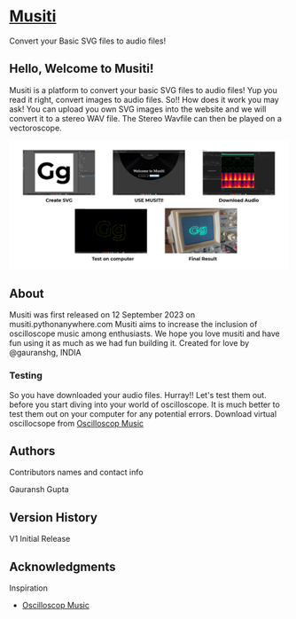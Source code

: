 # [Musiti](https://musiti.pythonanywhere.com/) 

Convert your Basic SVG files to audio files!

## Hello, Welcome to Musiti!

Musiti is a platform to convert your basic SVG files to audio files!
Yup you read it right, convert images to audio files. So!! How does it work you may ask!
You can upload you own SVG images into the website and we will convert it to a stereo WAV file.
The Stereo Wavfile can then be played on a vectoroscope.

![Working](Working.png)

## About

Musiti was first released on 12 September 2023 on musiti.pythonanywhere.com
Musiti aims to increase the inclusion of oscilloscope music among enthusiasts.
We hope you love musiti and have fun using it as much as we had fun building it.
Created for love by @gauranshg, INDIA

### Testing

So you have downloaded your audio files. Hurray!!
Let's test them out. before you start diving into your world of oscilloscope.
It is much better to test them out on your computer for any potential errors.
Download virtual oscillocsope from [Oscilloscop Music](https://oscilloscopemusic.com/software/oscilloscope/) 


## Authors

Contributors names and contact info

Gauransh Gupta

## Version History

V1 Initial Release


## Acknowledgments

Inspiration
* [Oscilloscop Music](https://oscilloscopemusic.com)
